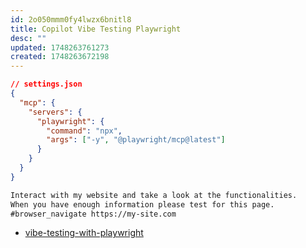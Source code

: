 ```yaml
---
id: 2o050mmm0fy4lwzx6bnitl8
title: Copilot Vibe Testing Playwright
desc: ""
updated: 1748263761273
created: 1748263672198
---
```


```json
// settings.json
{
  "mcp": {
    "servers": {
      "playwright": {
        "command": "npx",
        "args": ["-y", "@playwright/mcp@latest"]
      }
    }
  }
}
```

```txt
Interact with my website and take a look at the functionalities.
When you have enough information please test for this page.
#browser_navigate https://my-site.com
```

- [vibe-testing-with-playwright](https://timdeschryver.dev/blog/vibe-testing-with-playwright)
